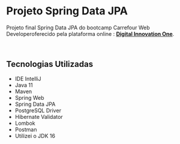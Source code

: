 <h1>Projeto Spring Data JPA</h1>
<p> Projeto final Spring Data JPA do bootcamp Carrefour Web Developeroferecido pela plataforma online : <a href="https://dio.me/"><strong> Digital Innovation One</strong></a>.</p><br>
 
<h2> Tecnologias Utilizadas</h2>

<ul>
    <li>IDE IntelliJ</li>
    <li>Java 11</li>
    <li>Maven</li>
    <li>Spring Web</li>
    <li>Spring Data JPA</li>
    <li>PostgreSQL Driver</li>
    <li>Hibernate Validator</li>
    <li>Lombok</li>
    <li>Postman</li>
    <li>Utilizei o JDK 16</li>
</ul>








